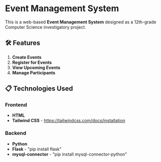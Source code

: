 # Event Management System

This is a web-based **Event Management System** designed as a 12th-grade Computer Science investigatory project.

## 🛠️ Features
1. **Create Events**
2. **Register for Events**
3. **View Upcoming Events**
4. **Manage Participants**

## 📋 Technologies Used
### Frontend
- **HTML**
- **Tailwind CSS** - https://tailwindcss.com/docs/installation

### Backend
- **Python** 
- **Flask** - "pip install flask"
- **mysql-connector** - "pip install mysql-connector-python"

